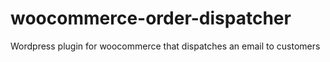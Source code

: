 # woocommerce-order-dispatcher
Wordpress plugin for woocommerce that dispatches an email to customers
